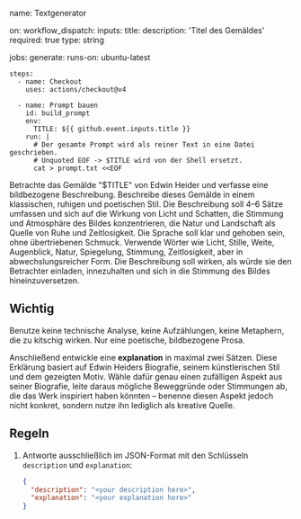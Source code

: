 name: Textgenerator

on:
  workflow_dispatch:
    inputs:
      title:
        description: 'Titel des Gemäldes'
        required: true
        type: string

jobs:
  generate:
    runs-on: ubuntu-latest

    steps:
      - name: Checkout
        uses: actions/checkout@v4

      - name: Prompt bauen
        id: build_prompt
        env:
          TITLE: ${{ github.event.inputs.title }}
        run: |
          # Der gesamte Prompt wird als reiner Text in eine Datei geschrieben.
          # Unquoted EOF -> $TITLE wird von der Shell ersetzt.
          cat > prompt.txt <<EOF
Betrachte das Gemälde "$TITLE" von Edwin Heider und verfasse eine bildbezogene Beschreibung. Beschreibe dieses Gemälde in einem klassischen, ruhigen und poetischen Stil. Die Beschreibung soll 4–6 Sätze umfassen und sich auf die Wirkung von Licht und Schatten, die Stimmung und Atmosphäre des Bildes konzentrieren, die Natur und Landschaft als Quelle von Ruhe und Zeitlosigkeit. Die Sprache soll klar und gehoben sein, ohne übertriebenen Schmuck. Verwende Wörter wie Licht, Stille, Weite, Augenblick, Natur, Spiegelung, Stimmung, Zeitlosigkeit, aber in abwechslungsreicher Form. Die Beschreibung soll wirken, als würde sie den Betrachter einladen, innezuhalten und sich in die Stimmung des Bildes hineinzuversetzen.

## Wichtig

Benutze keine technische Analyse, keine Aufzählungen, keine Metaphern, die zu kitschig wirken. Nur eine poetische, bildbezogene Prosa.

Anschließend entwickle eine **explanation** in maximal zwei Sätzen. Diese Erklärung basiert auf Edwin Heiders Biografie, seinem künstlerischen Stil und dem gezeigten Motiv. Wähle dafür genau einen zufälligen Aspekt aus seiner Biografie, leite daraus mögliche Beweggründe oder Stimmungen ab, die das Werk inspiriert haben könnten – benenne diesen Aspekt jedoch nicht konkret, sondern nutze ihn lediglich als kreative Quelle.

## Regeln

1. Antworte ausschließlich im JSON-Format mit den Schlüsseln `description` und `explanation`:
   ```json
   {
     "description": "<your description here>",
     "explanation": "<your explanation here>"
   }
